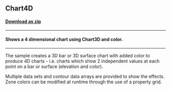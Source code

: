 ## Chart4D
#### [Download as zip](https://minhaskamal.github.io/DownGit/#/home?url=https://github.com/GrapeCity/ComponentOne-WinForms-Samples/tree/master/NetFramework\Charts\CS\Chart4D)
____
#### Shows a 4 dimensional chart using Chart3D and color.
____
The sample creates a 3D bar or 3D surface chart with added color to produce 4D charts - i.e. charts which show 2 independent values at each point on a bar or surface (elevation and color). 

Multiple data sets and contour data arrays are provided to show the effects.  Zone colors can be modified at runtime through the use of a property grid. 